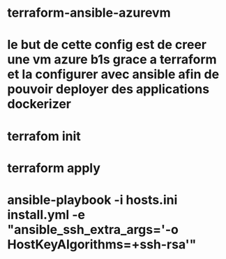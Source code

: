 # terraform-ansible-azurevm

# le but de cette config est de creer une vm azure b1s grace a terraform et la configurer avec ansible afin de pouvoir deployer des applications dockerizer

# terrafom init
# terraform apply
# ansible-playbook -i hosts.ini install.yml -e "ansible_ssh_extra_args='-o HostKeyAlgorithms=+ssh-rsa'"
